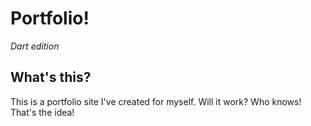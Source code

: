 # Portfolio!
*Dart edition*

## What's this?
This is a portfolio site I've created for myself. Will it work? Who knows! That's the idea!
